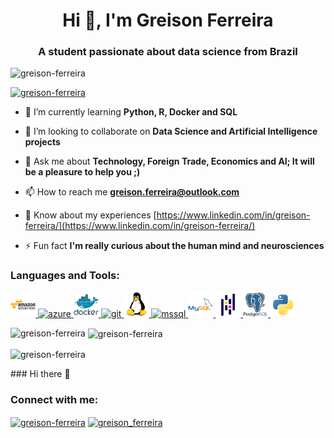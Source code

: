 <h1 align="center">Hi 👋, I'm Greison Ferreira</h1>
<h3 align="center">A student passionate about data science from Brazil</h3>

<p align="left"> <img src="https://komarev.com/ghpvc/?username=greison-ferreira&label=Profile%20views&color=0e75b6&style=flat" alt="greison-ferreira" /> </p>

<p align="left"> <a href="https://github.com/ryo-ma/github-profile-trophy"><img src="https://github-profile-trophy.vercel.app/?username=greison-ferreira" alt="greison-ferreira" /></a> </p>

- 🌱 I’m currently learning **Python, R, Docker and SQL**

- 👯 I’m looking to collaborate on **Data Science and Artificial Intelligence projects**

- 💬 Ask me about **Technology, Foreign Trade, Economics and AI; It will be a pleasure to help you ;)**

- 📫 How to reach me **greison.ferreira@outlook.com**

- 📄 Know about my experiences [https://www.linkedin.com/in/greison-ferreira/](https://www.linkedin.com/in/greison-ferreira/)

- ⚡ Fun fact **I'm really curious about the human mind and neurosciences**


<h3 align="left">Languages and Tools:</h3>
<p align="left"> <a href="https://aws.amazon.com" target="_blank" rel="noreferrer"> <img src="https://raw.githubusercontent.com/devicons/devicon/master/icons/amazonwebservices/amazonwebservices-original-wordmark.svg" alt="aws" width="40" height="40"/> </a> <a href="https://azure.microsoft.com/en-in/" target="_blank" rel="noreferrer"> <img src="https://www.vectorlogo.zone/logos/microsoft_azure/microsoft_azure-icon.svg" alt="azure" width="40" height="40"/> </a> <a href="https://www.docker.com/" target="_blank" rel="noreferrer"> <img src="https://raw.githubusercontent.com/devicons/devicon/master/icons/docker/docker-original-wordmark.svg" alt="docker" width="40" height="40"/> </a> <a href="https://git-scm.com/" target="_blank" rel="noreferrer"> <img src="https://www.vectorlogo.zone/logos/git-scm/git-scm-icon.svg" alt="git" width="40" height="40"/> </a> <a href="https://www.linux.org/" target="_blank" rel="noreferrer"> <img src="https://raw.githubusercontent.com/devicons/devicon/master/icons/linux/linux-original.svg" alt="linux" width="40" height="40"/> </a> <a href="https://www.microsoft.com/en-us/sql-server" target="_blank" rel="noreferrer"> <img src="https://www.svgrepo.com/show/303229/microsoft-sql-server-logo.svg" alt="mssql" width="40" height="40"/> </a> <a href="https://www.mysql.com/" target="_blank" rel="noreferrer"> <img src="https://raw.githubusercontent.com/devicons/devicon/master/icons/mysql/mysql-original-wordmark.svg" alt="mysql" width="40" height="40"/> </a> <a href="https://pandas.pydata.org/" target="_blank" rel="noreferrer"> <img src="https://raw.githubusercontent.com/devicons/devicon/2ae2a900d2f041da66e950e4d48052658d850630/icons/pandas/pandas-original.svg" alt="pandas" width="40" height="40"/> </a> <a href="https://www.postgresql.org" target="_blank" rel="noreferrer"> <img src="https://raw.githubusercontent.com/devicons/devicon/master/icons/postgresql/postgresql-original-wordmark.svg" alt="postgresql" width="40" height="40"/> </a> <a href="https://www.python.org" target="_blank" rel="noreferrer"> <img src="https://raw.githubusercontent.com/devicons/devicon/master/icons/python/python-original.svg" alt="python" width="40" height="40"/> </a> </p>

<p><img align="left" src="https://github-readme-stats.vercel.app/api/top-langs?username=greison-ferreira&show_icons=true&locale=en&layout=compact" alt="greison-ferreira" /></p>

<p>&nbsp;<img align="center" src="https://github-readme-stats.vercel.app/api?username=greison-ferreira&show_icons=true&locale=en" alt="greison-ferreira" /></p>

<p><img align="center" src="https://github-readme-streak-stats.herokuapp.com/?user=greison-ferreira&" alt="greison-ferreira" /></p>
### Hi there 👋

<h3 align="left">Connect with me:</h3>
<p align="left">
<a href="https://linkedin.com/in/greison-ferreira" target="blank"><img align="center" src="https://raw.githubusercontent.com/rahuldkjain/github-profile-readme-generator/master/src/images/icons/Social/linked-in-alt.svg" alt="greison-ferreira" height="30" width="40" /></a>
<a href="https://instagram.com/greison_ferreira" target="blank"><img align="center" src="https://raw.githubusercontent.com/rahuldkjain/github-profile-readme-generator/master/src/images/icons/Social/instagram.svg" alt="greison_ferreira" height="30" width="40" /></a>
</p>

<!--
**Greison-Ferreira/Greison-Ferreira** is a ✨ _special_ ✨ repository because its `README.md` (this file) appears on your GitHub profile.

Here are some ideas to get you started:

- 🔭 I’m currently working on ...
- 🌱 I’m currently learning ...
- 👯 I’m looking to collaborate on ...
- 🤔 I’m looking for help with ...
- 💬 Ask me about ...
- 📫 How to reach me: ...
- 😄 Pronouns: ...
- ⚡ Fun fact: ...
-->
